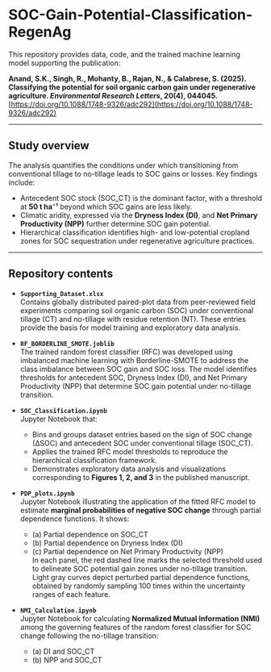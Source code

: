 # SOC-Gain-Potential-Classification-RegenAg

This repository provides data, code, and the trained machine learning model supporting the publication:

**Anand, S.K., Singh, R., Mohanty, B., Rajan, N., & Calabrese, S. (2025). Classifying the potential for soil organic carbon gain under regenerative agriculture. *Environmental Research Letters*, 20(4), 044045.**  
[https://doi.org/10.1088/1748-9326/adc292](https://doi.org/10.1088/1748-9326/adc292)

---

## Study overview

The analysis quantifies the conditions under which transitioning from conventional tillage to no-tillage leads to SOC gains or losses. Key findings include:

- Antecedent SOC stock (SOC_CT) is the dominant factor, with a threshold at **50 t ha⁻¹** beyond which SOC gains are less likely.  
- Climatic aridity, expressed via the **Dryness Index (DI)**, and **Net Primary Productivity (NPP)** further determine SOC gain potential.  
- Hierarchical classification identifies high- and low-potential cropland zones for SOC sequestration under regenerative agriculture practices.

---

## Repository contents

- **`Supporting_Dataset.xlsx`**  
  Contains globally distributed paired-plot data from peer-reviewed field experiments comparing soil organic carbon (SOC) under conventional tillage (CT) and no-tillage with residue retention (NT). These entries provide the basis for model training and exploratory data analysis.

- **`RF_BORDERLINE_SMOTE.joblib`**  
  The trained random forest classifier (RFC) was developed using imbalanced machine learning with Borderline-SMOTE to address the class imbalance between SOC gain and SOC loss. The model identifies thresholds for antecedent SOC, Dryness Index (DI), and Net Primary Productivity (NPP) that determine SOC gain potential under no-tillage transition.

- **`SOC_Classification.ipynb`**  
  Jupyter Notebook that:  
  - Bins and groups dataset entries based on the sign of SOC change (∆SOC) and antecedent SOC under conventional tillage (SOC_CT).  
  - Applies the trained RFC model thresholds to reproduce the hierarchical classification framework.  
  - Demonstrates exploratory data analysis and visualizations corresponding to **Figures 1, 2, and 3** in the published manuscript.

- **`PDP_plots.ipynb`**  
  Jupyter Notebook illustrating the application of the fitted RFC model to estimate **marginal probabilities of negative SOC change** through partial dependence functions. It shows:  
  - (a) Partial dependence on SOC_CT  
  - (b) Partial dependence on Dryness Index (DI)  
  - (c) Partial dependence on Net Primary Productivity (NPP)  
  In each panel, the red dashed line marks the selected threshold used to delineate SOC potential gain zones under no-tillage transition. Light gray curves depict perturbed partial dependence functions, obtained by randomly sampling 100 times within the uncertainty ranges of each feature.
 
- **`NMI_Calculation.ipynb`**  
  Jupyter Notebook for calculating **Normalized Mutual Information (NMI)** among the governing features of the random forest classifier for SOC change following the no-tillage transition:  
  - (a) DI and SOC_CT  
  - (b) NPP and SOC_CT  
